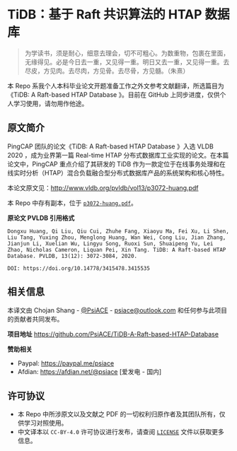 # TiDB：基于 Raft 共识算法的 HTAP 数据库

> 为学读书，须是耐心，细意去理会，切不可粗心。为数重物，包裹在里面，无缘得见。必是今日去一重，又见得一重。明日又去一重，又见得一重。去尽皮，方见肉。去尽肉，方见骨。去尽骨，方见髓。（朱熹）

本 Repo 系我个人本科毕业论文开题准备工作之外文参考文献翻译，所选篇目为《TiDB: A Raft-based HTAP Database 》。目前在 GitHub 上同步进度，仅供个人学习使用，请勿用作他途。

## 原文简介

PingCAP 团队的论文《TiDB: A Raft-based HTAP Database 》入选 VLDB 2020 ，成为业界第一篇 Real-time HTAP 分布式数据库工业实现的论文。在本篇论文中，PingCAP 重点介绍了其研发的 TiDB 作为一款定位于在线事务处理和在线实时分析（HTAP）混合负载融合型分布式数据库产品的系统架构和核心特性。

本论文原文见：http://www.vldb.org/pvldb/vol13/p3072-huang.pdf

本 Repo 中存有副本，位于 [`p3072-huang.pdf`](./p3072-huang.pdf)。

**原论文 PVLDB 引用格式**

```
Dongxu Huang, Qi Liu, Qiu Cui, Zhuhe Fang, Xiaoyu Ma, Fei Xu, Li Shen, Liu Tang, Yuxing Zhou, Menglong Huang, Wan Wei, Cong Liu, Jian Zhang, Jianjun Li, Xuelian Wu, Lingyu Song, Ruoxi Sun, Shuaipeng Yu, Lei Zhao, Nicholas Cameron, Liquan Pei, Xin Tang. TiDB: A Raft-based HTAP Database. PVLDB, 13(12): 3072-3084, 2020.

DOI: https://doi.org/10.14778/3415478.3415535
```

## 相关信息

本译文由 Chojan Shang - [@PsiACE](https://github.com/psiace) - <psiace@outlook.com> 和任何参与此项目的贡献者共同发布。

**项目地址** https://github.com/PsiACE/TiDB-A-Raft-based-HTAP-Database

**赞助相关**

- Paypal: https://paypal.me/psiace
- Afdian: https://afdian.net/@psiace [爱发电 - 国内]


## 许可协议

- 本 Repo 中所涉原文以及文献之 PDF 的一切权利归原作者及其团队所有，仅供学习对照使用。
- 中文译本以 `CC-BY-4.0` 许可协议进行发布，请查阅 [`LICENSE`](./LICENSE) 文件以获取更多信息。
